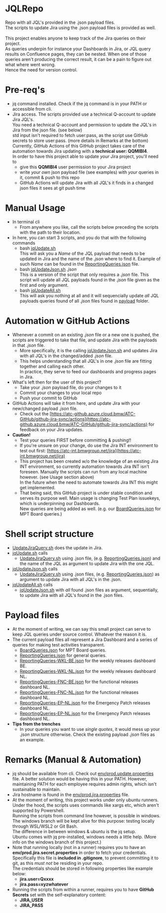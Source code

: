 # JQLRepo
Repo with all JQL's provided in the .json payload files.\
The scripts to update Jira using the .json payload files is provided as well.\
\
This project enables anyone to keep track of the Jira queries on their project.\
As queries underpin for instance your Dashboards in Jira, or JQL query results on Confluence pages, they can be nested.
When one of those queries aren't producing the correct result, it can be a pain to figure out what where went wrong.\
Hence the need for version control.

# Pre-req's
* jq command installed.  Check if the jq command is in your PATH or accessible from cli. 
* Jira access. The scripts provided use a technical Q-account to update Jira JQL's.\
You need a technical Q-account and permission to update the JQL's in Jira from the json file. (see below)\
std input isn't required to fetch user:pass, as the script use GitHub secrets to store user:pass. (more details in Remarks at the bottom)\
Currently, GitHub Actions of this GitHub project takes care of the automation towards Jira updating with a **technical user:  QQMIBI4**.\
In order to have this project able to update *your* Jira project, you'll need to  
  - give this **QQMIBI4** user permission to your Jira project
  - write *your own* json payload file (see examples) with *your* queries in it, commit & push to this repo
  - GitHub Actions will update Jira with all JQL's it finds in a changed json files it sees at git push time
  
# Manual Usage
* In terminal cli
  - From anywhere you like, call the scripts below preceding the scripts with the path to their location. 
* In here, you can start 3 scripts, and you do that with the following commands
  - bash [jqUpdate.sh](./JiraReporting/jqUpdate.sh)\
This will ask you a *Name* of the JQL payload that needs to be updated in Jira and the name of the *.json* where to find it. Example of such *Name* can be found in the [ReportingQueries.json](./JiraReporting/ReportingQueries.json) file. 
  - bash [jqUpdateJson.sh](./JiraReporting/jqUpdateJson.sh) *.json*\
This is a version of the script that only requires a *.json* file. This script will update all JQL payloads found in the *.json* file given as the first and only argument. 
  - bash [jqUpdateAll.sh](./JiraReporting/jqUpdateAll.sh)\
This will ask you nothing at all and it will sequencially update *all* JQL payloads queries found of all *.json* files found in [payload](./JiraReporting/payload/) folder. 

# Automation w GitHub Actions
* Whenever a commit on an existing *.json* file or a new one is pushed, the scripts are triggered to take that file, and update Jira with the payloads in that *.json* file.
  - More specifically, it is the calling [jqUpdateJson.sh](./JiraReporting/jqUpdateJson.sh) and updates Jira with all JQL's in the changed/added *.json* file.
  - This helps understanding that all JQL's in one *.json* file are fitting together and calling each other.\
In practice, they serve to feed our dashboards and progress pages in Jira.
* What's left then for the user of this project?
  - Take your *.json* payload file, do your changes to it
  - Commit your changes to your local repo
  - Push your commit to GitHub
* GitHub Actions will take it from here, and update Jira with your new/changed payload *.json* file.
  - Check out the [https://atc-github.azure.cloud.bmw/ATC-GitHub/github-jira-sync/actions](https://atc-github.azure.cloud.bmw/ATC-GitHub/github-jira-sync/actions) for feedback on your Jira updates. 
* **Caution!** 
  - Test your queries FIRST before committing & pushing!!
  - If you're unsure on your change, do use the Jira INT environment to test out first: [https://atc-int.bmwgroup.net/jira](https://atc-int.bmwgroup.net/jira)
  - This project has been created w/o the knowledge of an existing Jira INT environment, so currently automation towards Jira INT isn't foreseen. Manually the scripts can run from any local machine however. (see Usage section above)\
In the future when the need to automate towards Jira INT this might get implemented.
  - That being said, this GitHub project is under stable condition and serves its purpose well.
Main usage is changing Test Plan issuekeys, which is underpinning our Dashboards.\
New queries are being added as well.  (e.g. our [BoardQueries.json](./JiraReporting/payload/BoardQueries.json) for MPT Board queries.) 

# Shell script structure
* [UpdateJiraQuery.sh](./JiraReporting/UpdateJiraQuery.sh) does the update in Jira.
* [jqUpdate.sh](./JiraReporting/jqUpdate.sh) calls 
  - [UpdateJiraQuery.sh](./JiraReporting/UpdateJiraQuery.sh) using .json file, (e.g. [ReportingQueries.json](./JiraReporting/ReportingQueries.json)) and the name of the JQL as argument to update Jira with the one JQL.
* [jqUpdateJson.sh](./JiraReporting/jqUpdateJson.sh) calls 
  - [UpdateJiraQuery.sh](./JiraReporting/UpdateJiraQuery.sh) using .json files, (e.g. [ReportingQueries.json](./JiraReporting/ReportingQueries.json)) as argument to update Jira with all JQL's in the .json.
* [jqUpdateAll.sh](./JiraReporting/jqUpdateAll.sh) calls 
  - [jqUpdateJson.sh](./JiraReporting/jqUpdateJson.sh) with *all* found .json files as argument, sequentially, to update Jira with all JQL's found in the .json files.

# Payload files
* At the moment of writing, we can say this small project can serve to keep JQL queries under source control.  Whatever the reason it is.
* The current payload files all represent a Jira Dashboard and a series of queries for making test activities transparent. 
  - [BoardQueries.json](./JiraReporting/payload/BoardQueries.json) for MPT Board queries.
  - [ReportingQueries.json](./JiraReporting/payload/ReportingQueries.json) for general queries.
  - [ReportingQueries-WKL-BE.json](./JiraReporting/payload/ReportingQueries-WKL-BE.json) for the weekly releases dashboard BE.
  - [ReportingQueries-WKL-NL.json](./JiraReporting/payload/ReportingQueries-WKL-NL.json) for the weekly releases dashboard NL.
  - [ReportingQueries-FNC-BE.json](./JiraReporting/payload/ReportingQueries-FNC-BE.json) for the functional releases dashboard NL.
  - [ReportingQueries-FNC-NL.json](./JiraReporting/payload/ReportingQueries-FNC-NL.json) for the functional releases dashboard NL.
  - [ReportingQueries-EP-NL.json](./JiraReporting/payload/ReportingQueries-EP-BE.json) for the Emergency Patch releases dashboard NL.
  - [ReportingQueries-EP-NL.json](./JiraReporting/payload/ReportingQueries-EP-NL.json) for the Emergency Patch releases dashboard NL.
* **Tips from the trenches**
  - In your queries you want to use *single quotes*, it would mess up your *.json* structure otherwise. Check the existing payload *.json* files as an example. 

# Remarks (Manual & Automation)
* jq should be available from cli. Check out [env/prod.update.properties](./JiraReporting/env/prod.update.properties) file. 
A better solution would be having this in your PATH. 
However, maintaining PATH for each employee requires admin rights, which isn't sustainable to maintain. 
* Jira hostname is found in the [env/prod.jira.properties](./JiraReporting/env/prod.jira.properties) file.
* At the moment of writing, this project works under only ubuntu runners.\
Under the hood, the scripts uses commands like xargs etc, which aren't supported by Powershell.\
Running the scripts from command line however, is possible in windows.\
The windows branch will be kept alive for this purpose: testing locally through WSL/WSL2 or Git Bash.\
The difference in between windows & ubuntu is the jq setup.\
Ubuntu comes with jq pre-installed, windows needs a little help. (More info on the windows branch of this project.) 
* Note that running locally (not in a runner) requires you to have an **env/prod.jira.secret.properties** in order to fetch your credentials.\
Specifically this file is **included in .gitignore**, to prevent committing it to git, as this *must not* be residing in your repo.\
The credentials should be stored in following properties like example below:
  - **jira.user=Qxxxx**
  - **jira.pass=xyzwhatever**
* Running the scripts from within a runner, requires you to have **GitHub Secrets** set with the self-explanatory content:
  -  **JIRA_USER** 
  -  **JIRA_PASS** 

